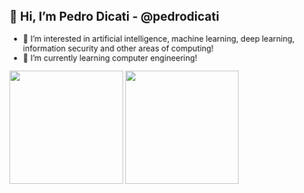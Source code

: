 ## 👋 Hi, I’m Pedro Dicati - @pedrodicati
- 👀 I’m interested in artificial intelligence, machine learning, deep learning, information security and other areas of computing!
- 🌱 I’m currently learning computer engineering!
<div>
  <img height="200px" src="https://github-readme-stats.vercel.app/api?username=pedrodicati&show_icons=true&theme=dark">
  <img height="200px" src="https://github-readme-stats.vercel.app/api/top-langs/?username=pedrodicati&layout=compact&theme=dark">
</div>
<!---
pedrodicati/pedrodicati is a ✨ special ✨ repository because its `README.md` (this file) appears on your GitHub profile.
You can click the Preview link to take a look at your changes.
--->
